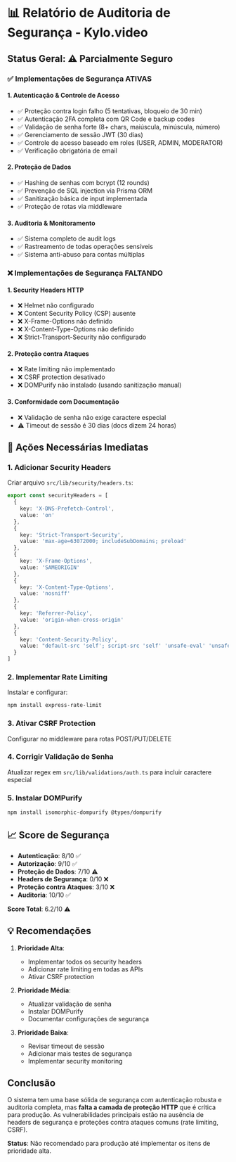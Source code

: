 # 📊 Relatório de Auditoria de Segurança - Kylo.video

## Status Geral: ⚠️ Parcialmente Seguro

### ✅ Implementações de Segurança ATIVAS

#### 1. **Autenticação & Controle de Acesso**
- ✅ Proteção contra login falho (5 tentativas, bloqueio de 30 min)
- ✅ Autenticação 2FA completa com QR Code e backup codes
- ✅ Validação de senha forte (8+ chars, maiúscula, minúscula, número)
- ✅ Gerenciamento de sessão JWT (30 dias)
- ✅ Controle de acesso baseado em roles (USER, ADMIN, MODERATOR)
- ✅ Verificação obrigatória de email

#### 2. **Proteção de Dados**
- ✅ Hashing de senhas com bcrypt (12 rounds)
- ✅ Prevenção de SQL injection via Prisma ORM
- ✅ Sanitização básica de input implementada
- ✅ Proteção de rotas via middleware

#### 3. **Auditoria & Monitoramento**
- ✅ Sistema completo de audit logs
- ✅ Rastreamento de todas operações sensíveis
- ✅ Sistema anti-abuso para contas múltiplas

### ❌ Implementações de Segurança FALTANDO

#### 1. **Security Headers HTTP**
- ❌ Helmet não configurado
- ❌ Content Security Policy (CSP) ausente
- ❌ X-Frame-Options não definido
- ❌ X-Content-Type-Options não definido
- ❌ Strict-Transport-Security não configurado

#### 2. **Proteção contra Ataques**
- ❌ Rate limiting não implementado
- ❌ CSRF protection desativado
- ❌ DOMPurify não instalado (usando sanitização manual)

#### 3. **Conformidade com Documentação**
- ❌ Validação de senha não exige caractere especial
- ⚠️ Timeout de sessão é 30 dias (docs dizem 24 horas)

## 🚨 Ações Necessárias Imediatas

### 1. Adicionar Security Headers
Criar arquivo `src/lib/security/headers.ts`:
```typescript
export const securityHeaders = [
  {
    key: 'X-DNS-Prefetch-Control',
    value: 'on'
  },
  {
    key: 'Strict-Transport-Security',
    value: 'max-age=63072000; includeSubDomains; preload'
  },
  {
    key: 'X-Frame-Options',
    value: 'SAMEORIGIN'
  },
  {
    key: 'X-Content-Type-Options',
    value: 'nosniff'
  },
  {
    key: 'Referrer-Policy',
    value: 'origin-when-cross-origin'
  },
  {
    key: 'Content-Security-Policy',
    value: "default-src 'self'; script-src 'self' 'unsafe-eval' 'unsafe-inline' *.google.com *.googleapis.com; style-src 'self' 'unsafe-inline'; img-src 'self' data: https: blob:; font-src 'self'; connect-src 'self' *.supabase.co wss://*.supabase.co *.google.com; frame-src 'self' *.stripe.com;"
  }
]
```

### 2. Implementar Rate Limiting
Instalar e configurar:
```bash
npm install express-rate-limit
```

### 3. Ativar CSRF Protection
Configurar no middleware para rotas POST/PUT/DELETE

### 4. Corrigir Validação de Senha
Atualizar regex em `src/lib/validations/auth.ts` para incluir caractere especial

### 5. Instalar DOMPurify
```bash
npm install isomorphic-dompurify @types/dompurify
```

## 📈 Score de Segurança

- **Autenticação**: 8/10 ✅
- **Autorização**: 9/10 ✅
- **Proteção de Dados**: 7/10 ⚠️
- **Headers de Segurança**: 0/10 ❌
- **Proteção contra Ataques**: 3/10 ❌
- **Auditoria**: 10/10 ✅

**Score Total**: 6.2/10 ⚠️

## 💡 Recomendações

1. **Prioridade Alta**:
   - Implementar todos os security headers
   - Adicionar rate limiting em todas as APIs
   - Ativar CSRF protection

2. **Prioridade Média**:
   - Atualizar validação de senha
   - Instalar DOMPurify
   - Documentar configurações de segurança

3. **Prioridade Baixa**:
   - Revisar timeout de sessão
   - Adicionar mais testes de segurança
   - Implementar security monitoring

## Conclusão

O sistema tem uma base sólida de segurança com autenticação robusta e auditoria completa, mas **falta a camada de proteção HTTP** que é crítica para produção. As vulnerabilidades principais estão na ausência de headers de segurança e proteções contra ataques comuns (rate limiting, CSRF).

**Status**: Não recomendado para produção até implementar os itens de prioridade alta.